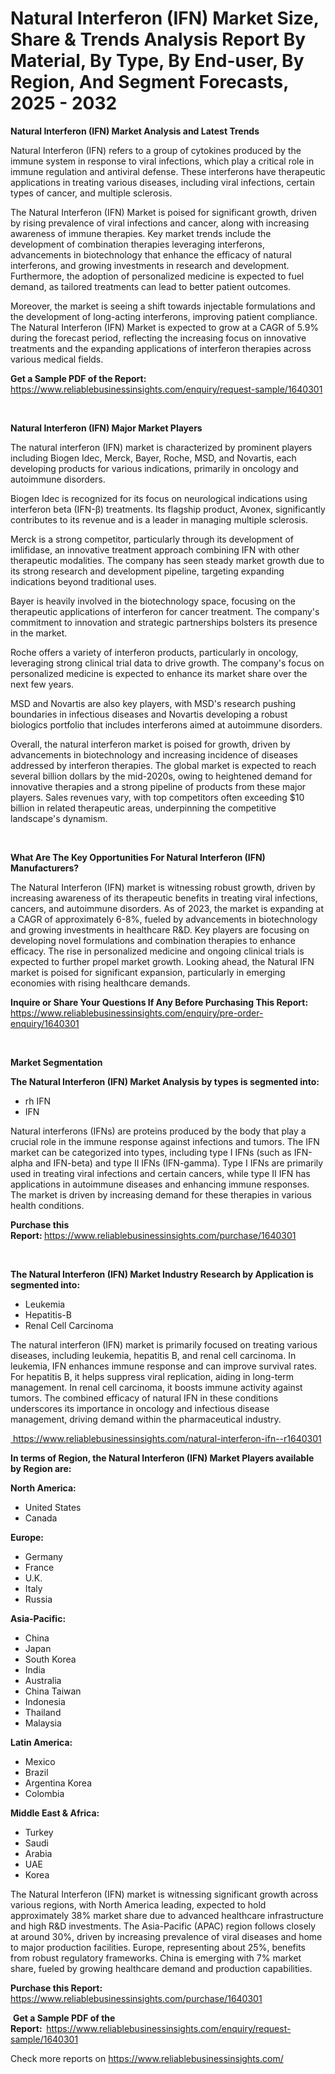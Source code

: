 <p><h1>Natural Interferon (IFN) Market Size, Share & Trends Analysis Report By Material, By Type, By End-user, By Region, And Segment Forecasts, 2025 - 2032</h1></p><p><strong>Natural Interferon (IFN) Market Analysis and Latest Trends</strong></p>
<p><p>Natural Interferon (IFN) refers to a group of cytokines produced by the immune system in response to viral infections, which play a critical role in immune regulation and antiviral defense. These interferons have therapeutic applications in treating various diseases, including viral infections, certain types of cancer, and multiple sclerosis. </p><p>The Natural Interferon (IFN) Market is poised for significant growth, driven by rising prevalence of viral infections and cancer, along with increasing awareness of immune therapies. Key market trends include the development of combination therapies leveraging interferons, advancements in biotechnology that enhance the efficacy of natural interferons, and growing investments in research and development. Furthermore, the adoption of personalized medicine is expected to fuel demand, as tailored treatments can lead to better patient outcomes.</p><p>Moreover, the market is seeing a shift towards injectable formulations and the development of long-acting interferons, improving patient compliance. The Natural Interferon (IFN) Market is expected to grow at a CAGR of 5.9% during the forecast period, reflecting the increasing focus on innovative treatments and the expanding applications of interferon therapies across various medical fields.</p></p>
<p><strong>Get a Sample PDF of the Report:&nbsp;</strong> <a href="https://www.reliablebusinessinsights.com/enquiry/request-sample/1640301?utm_campaign=2208&utm_medium=2&utm_source=Github&utm_content=ia&utm_term=09032025&utm_id=natural-interferon-ifn">https://www.reliablebusinessinsights.com/enquiry/request-sample/1640301</a></p>
<p>&nbsp;</p>
<p><strong>Natural Interferon (IFN) Major Market Players</strong></p>
<p><p>The natural interferon (IFN) market is characterized by prominent players including Biogen Idec, Merck, Bayer, Roche, MSD, and Novartis, each developing products for various indications, primarily in oncology and autoimmune disorders.</p><p>Biogen Idec is recognized for its focus on neurological indications using interferon beta (IFN-β) treatments. Its flagship product, Avonex, significantly contributes to its revenue and is a leader in managing multiple sclerosis.</p><p>Merck is a strong competitor, particularly through its development of imlifidase, an innovative treatment approach combining IFN with other therapeutic modalities. The company has seen steady market growth due to its strong research and development pipeline, targeting expanding indications beyond traditional uses.</p><p>Bayer is heavily involved in the biotechnology space, focusing on the therapeutic applications of interferon for cancer treatment. The company's commitment to innovation and strategic partnerships bolsters its presence in the market.</p><p>Roche offers a variety of interferon products, particularly in oncology, leveraging strong clinical trial data to drive growth. The company's focus on personalized medicine is expected to enhance its market share over the next few years.</p><p>MSD and Novartis are also key players, with MSD's research pushing boundaries in infectious diseases and Novartis developing a robust biologics portfolio that includes interferons aimed at autoimmune disorders.</p><p>Overall, the natural interferon market is poised for growth, driven by advancements in biotechnology and increasing incidence of diseases addressed by interferon therapies. The global market is expected to reach several billion dollars by the mid-2020s, owing to heightened demand for innovative therapies and a strong pipeline of products from these major players. Sales revenues vary, with top competitors often exceeding $10 billion in related therapeutic areas, underpinning the competitive landscape's dynamism.</p></p>
<p>&nbsp;</p>
<p><strong>What Are The Key Opportunities For Natural Interferon (IFN) Manufacturers?</strong></p>
<p><p>The Natural Interferon (IFN) market is witnessing robust growth, driven by increasing awareness of its therapeutic benefits in treating viral infections, cancers, and autoimmune disorders. As of 2023, the market is expanding at a CAGR of approximately 6-8%, fueled by advancements in biotechnology and growing investments in healthcare R&D. Key players are focusing on developing novel formulations and combination therapies to enhance efficacy. The rise in personalized medicine and ongoing clinical trials is expected to further propel market growth. Looking ahead, the Natural IFN market is poised for significant expansion, particularly in emerging economies with rising healthcare demands.</p></p>
<p><strong>Inquire or Share Your Questions If Any Before Purchasing This Report:</strong> <a href="https://www.reliablebusinessinsights.com/enquiry/pre-order-enquiry/1640301?utm_campaign=2208&utm_medium=2&utm_source=Github&utm_content=ia&utm_term=09032025&utm_id=natural-interferon-ifn">https://www.reliablebusinessinsights.com/enquiry/pre-order-enquiry/1640301</a></p>
<p>&nbsp;</p>
<p><strong>Market Segmentation</strong></p>
<p><strong>The Natural Interferon (IFN) Market Analysis by types is segmented into:</strong></p>
<p><ul><li>rh IFN</li><li>IFN</li></ul></p>
<p><p>Natural interferons (IFNs) are proteins produced by the body that play a crucial role in the immune response against infections and tumors. The IFN market can be categorized into types, including type I IFNs (such as IFN-alpha and IFN-beta) and type II IFNs (IFN-gamma). Type I IFNs are primarily used in treating viral infections and certain cancers, while type II IFN has applications in autoimmune diseases and enhancing immune responses. The market is driven by increasing demand for these therapies in various health conditions.</p></p>
<p><strong>Purchase this Report:&nbsp;</strong><a href="https://www.reliablebusinessinsights.com/purchase/1640301?utm_campaign=2208&utm_medium=2&utm_source=Github&utm_content=ia&utm_term=09032025&utm_id=natural-interferon-ifn">https://www.reliablebusinessinsights.com/purchase/1640301</a></p>
<p>&nbsp;</p>
<p><strong>The Natural Interferon (IFN) Market Industry Research by Application is segmented into:</strong></p>
<p><ul><li>Leukemia</li><li>Hepatitis-B</li><li>Renal Cell Carcinoma</li></ul></p>
<p><p>The natural interferon (IFN) market is primarily focused on treating various diseases, including leukemia, hepatitis B, and renal cell carcinoma. In leukemia, IFN enhances immune response and can improve survival rates. For hepatitis B, it helps suppress viral replication, aiding in long-term management. In renal cell carcinoma, it boosts immune activity against tumors. The combined efficacy of natural IFN in these conditions underscores its importance in oncology and infectious disease management, driving demand within the pharmaceutical industry.</p></p>
<p><a href="https://www.reliablebusinessinsights.com/natural-interferon-ifn--r1640301?utm_campaign=2208&utm_medium=2&utm_source=Github&utm_content=ia&utm_term=09032025&utm_id=natural-interferon-ifn">&nbsp;https://www.reliablebusinessinsights.com/natural-interferon-ifn--r1640301</a></p>
<p><strong>In terms of Region, the Natural Interferon (IFN) Market Players available by Region are:</strong></p>
<p>
    <p> <strong> North America: </strong>
        <ul>
            <li>United States</li>
            <li>Canada</li>
        </ul>
        </p> 
    <p> <strong> Europe: </strong>
        <ul>
            <li>Germany</li>
            <li>France</li>
            <li>U.K.</li>
            <li>Italy</li>
            <li>Russia</li>
        </ul>
        </p> 
    <p> <strong> Asia-Pacific: </strong>
        <ul>
            <li>China</li>
            <li>Japan</li>
            <li>South Korea</li>
            <li>India</li>
            <li>Australia</li>
            <li>China Taiwan</li>
            <li>Indonesia</li>
            <li>Thailand</li>
            <li>Malaysia</li>
        </ul>
        </p> 
    <p> <strong> Latin America: </strong>
        <ul>
            <li>Mexico</li>
            <li>Brazil</li>
            <li>Argentina Korea</li>
            <li>Colombia</li>
        </ul>
        </p> 
    <p> <strong> Middle East & Africa: </strong>
        <ul>
            <li>Turkey</li>
            <li>Saudi</li>
            <li>Arabia</li>
            <li>UAE</li>
            <li>Korea</li>
        </ul>
    </p>
    </p>
<p><p>The Natural Interferon (IFN) market is witnessing significant growth across various regions, with North America leading, expected to hold approximately 38% market share due to advanced healthcare infrastructure and high R&D investments. The Asia-Pacific (APAC) region follows closely at around 30%, driven by increasing prevalence of viral diseases and home to major production facilities. Europe, representing about 25%, benefits from robust regulatory frameworks. China is emerging with 7% market share, fueled by growing healthcare demand and production capabilities.</p></p>
<p><strong>Purchase this Report: </strong><a href="https://www.reliablebusinessinsights.com/purchase/1640301?utm_campaign=2208&utm_medium=2&utm_source=Github&utm_content=ia&utm_term=09032025&utm_id=natural-interferon-ifn">https://www.reliablebusinessinsights.com/purchase/1640301</a></p>
<p>&nbsp;<strong>Get a Sample PDF of the Report:&nbsp;&nbsp;</strong><a href="https://www.reliablebusinessinsights.com/enquiry/request-sample/1640301?utm_campaign=2208&utm_medium=2&utm_source=Github&utm_content=ia&utm_term=09032025&utm_id=natural-interferon-ifn">https://www.reliablebusinessinsights.com/enquiry/request-sample/1640301</a></p>
<p><strong></strong></p>
<p>Check more reports on <a href="https://www.reliablebusinessinsights.com/?utm_campaign=2208&utm_medium=2&utm_source=Github&utm_content=ia&utm_term=09032025&utm_id=natural-interferon-ifn">https://www.reliablebusinessinsights.com/</a></p>
